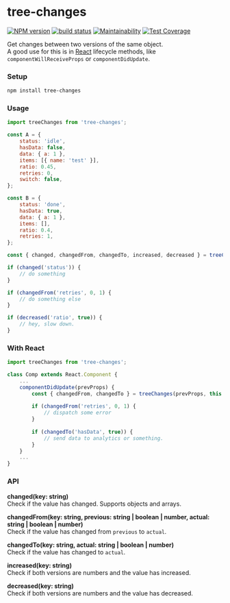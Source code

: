 tree-changes
===

[![NPM version](https://badge.fury.io/js/tree-changes.svg)](https://www.npmjs.com/package/tree-changes) 
[![build status](https://travis-ci.org/gilbarbara/tree-changes.svg)](https://travis-ci.org/gilbarbara/tree-changes) 
[![Maintainability](https://api.codeclimate.com/v1/badges/93528e49029782f5f7d2/maintainability)](https://codeclimate.com/github/gilbarbara/tree-changes/maintainability)
[![Test Coverage](https://api.codeclimate.com/v1/badges/93528e49029782f5f7d2/test_coverage)](https://codeclimate.com/github/gilbarbara/tree-changes/test_coverage)

Get changes between two versions of the same object.  
A good use for this is in [React](https://reactjs.org/) lifecycle methods, like `componentWillReceiveProps` or `componentDidUpdate`.

### Setup

```bash
npm install tree-changes
```

### Usage

```js
import treeChanges from 'tree-changes';

const A = {
    status: 'idle',
    hasData: false,
    data: { a: 1 },
    items: [{ name: 'test' }],
    ratio: 0.45,
    retries: 0,
    switch: false,
};

const B = {
    status: 'done',
    hasData: true,
    data: { a: 1 },
    items: [],
    ratio: 0.4,
    retries: 1,
};

const { changed, changedFrom, changedTo, increased, decreased } = treeChanges(objA, objB);

if (changed('status')) {
    // do something
}

if (changedFrom('retries', 0, 1) {
    // do something else
}

if (decreased('ratio', true)) {
    // hey, slow down.
}
```

### With React

```js
import treeChanges from 'tree-changes';

class Comp extends React.Component {
    ...
    componentDidUpdate(prevProps) {
        const { changedFrom, changedTo } = treeChanges(prevProps, this.props);
        
        if (changedFrom('retries', 0, 1) {
            // dispatch some error
        }
        
        if (changedTo('hasData', true)) {
            // send data to analytics or something.
        }
    }
    ...
}
```

### API

**changed(key: string)**  
Check if the value has changed. Supports objects and arrays.

**changedFrom(key: string, previous: string | boolean | number, actual: string | boolean | number)**  
Check if the value has changed from `previous` to `actual`. 

**changedTo(key: string, actual: string | boolean | number)**  
Check if the value has changed to `actual`. 

**increased(key: string)**  
Check if both versions are numbers and the value has increased. 

**decreased(key: string)**  
Check if both versions are numbers and the value has decreased. 



